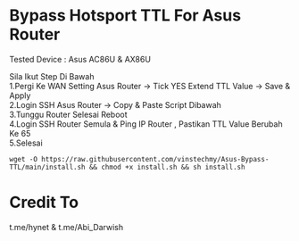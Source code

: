 # Bypass Hotsport TTL For Asus Router
Tested Device : Asus AC86U & AX86U <br>

Sila Ikut Step Di Bawah <br>
1.Pergi Ke WAN Setting Asus Router -> Tick YES Extend TTL Value -> Save & Apply <br>
2.Login SSH Asus Router -> Copy & Paste Script Dibawah <br>
3.Tunggu Router Selesai Reboot <br>
4.Login SSH Router Semula & Ping IP Router , Pastikan TTL Value Berubah Ke 65 <br>
5.Selesai <br>

```
wget -O https://raw.githubusercontent.com/vinstechmy/Asus-Bypass-TTL/main/install.sh && chmod +x install.sh && sh install.sh
```

# Credit To
t.me/hynet & t.me/Abi_Darwish <br>
